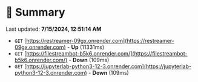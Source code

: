 # 📖 Summary
Last updated: **7/15/2024, 12:51:14 AM**

- `GET` [https://restreamer-09gx.onrender.com](https://restreamer-09gx.onrender.com) - **Up** (11331ms)
- `GET` [https://filestreambot-b5k6.onrender.com/](https://filestreambot-b5k6.onrender.com/) - **Down** (109ms)
- `GET` [https://jupyterlab-python3-12-3.onrender.com](https://jupyterlab-python3-12-3.onrender.com) - **Down** (109ms)
